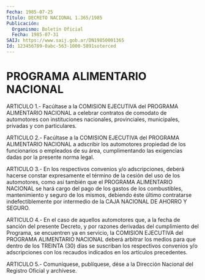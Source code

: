 ```yaml
---
Fecha: 1985-07-25
Título: DECRETO NACIONAL 1.365/1985
Publicación:
  Organismo: Boletín Oficial
  Fecha: 1985-07-31
SAIJ: https://www.saij.gob.ar/DN19850001365
Id: 123456789-0abc-563-1000-5891soterced
---
```

# PROGRAMA ALIMENTARIO NACIONAL

<a id="1"></a>
ARTICULO  1.-  Facúltase  a  la  COMISION  EJECUTIVA  del  PROGRAMA ALIMENTARIO    NACIONAL    a  celebrar  contratos  de  comodato  de automotores con instituciones nacionales, provinciales, municipales, privadas y con particulares.

<a id="2"></a>
ARTICULO  2.-  Facúltase  a  la  COMISION  EJECUTIVA  del  PROGRAMA ALIMENTARIO  NACIONAL a adscribir los automotores propiedad de  los funcionarios o  empleados de su área, cumplimentando las exigencias dadas por la presente norma legal.

<a id="3"></a>
ARTICULO  3.-  En  los  respectivos  convenios  y/o  adscripciones, deberá  hacerse  constar  expresamente el término de la cesión  del uso  de  los  automotores,  como    así  también  que  el  PROGRAMA ALIMENTARIO NACIONAL se hará cargo del  pago  de  los gastos de los combustibles, mantenimiento y seguro de los mismos,  debiendo  éste último  contratarse  indefectiblemente  por  intermedio  de la CAJA NACIONAL DE AHORRO Y SEGURO.

<a id="4"></a>
ARTICULO  4.- En el caso de aquellos automotores que, a la fecha de sanción  del    presente  Decreto,  y  por  razones  derivadas  del cumplimiento  del  Programa,  se  encuentren  ya  en  servicio,  la COMISION  EJECUTIVA    del  PROGRAMA  ALIMENTARIO  NACIONAL  deberá arbitrar los medios para  que  dentro  de  los TREINTA (30) días se suscriban  los  respectivos  convenios  y/o adscripciones  con  los recaudos indicados en los artículos precedentes.

<a id="5"></a>
ARTICULO  5.- Comuníquese, publíquese, dése a la Dirección Nacional del Registro Oficial y archívese.